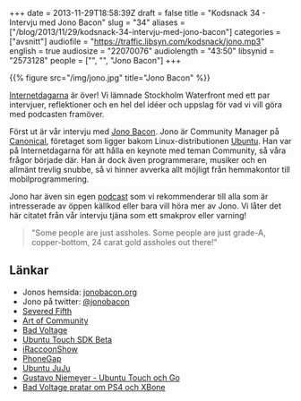 +++
date = 2013-11-29T18:58:39Z
draft = false
title = "Kodsnack 34 - Intervju med Jono Bacon"
slug = "34"
aliases = ["/blog/2013/11/29/kodsnack-34-intervju-med-jono-bacon"]
categories = ["avsnitt"]
audiofile = "https://traffic.libsyn.com/kodsnack/jono.mp3"
english = true
audiosize = "22070076"
audiolength = "43:50"
libsynid = "2573128"
people = ["", "", "Jono Bacon"]
+++

{{% figure src="/img/jono.jpg" title="Jono Bacon" %}}

[Internetdagarna](http://internetdagarna.se/) är över! Vi lämnade Stockholm Waterfront med ett par intervjuer, reflektioner och en hel del idéer och uppslag för vad vi vill göra med podcasten framöver.

Först ut är vår intervju med [Jono Bacon](http://www.jonobacon.org/). Jono är Community Manager på [Canonical](http://www.canonical.com/), företaget som ligger bakom Linux-distributionen [Ubuntu](http://www.ubuntu.com/). Han var på Internetdagarna för att hålla en keynote med teman Community, så våra frågor började där. Han är dock även programmerare, musiker och en allmänt trevlig snubbe, så vi hinner avverka allt möjligt från hemmakontor till mobilprogrammering.

Jono har även sin egen [podcast](http://www.badvoltage.org/) som vi rekommenderar till alla som är intresserade av öppen källkod eller bara vill höra mer av Jono. Vi låter det här citatet från vår intervju tjäna som ett smakprov eller varning!

> "Some people are just assholes. Some people are just grade-A, copper-bottom, 24 carat gold assholes out there!"

## Länkar ##

* Jonos hemsida: [jonobacon.org](http://www.jonobacon.org/)
* Jono på twitter: [@jonobacon](https://twitter.com/jonobacon)
* [Severed Fifth](https://www.facebook.com/severedfifth)
* [Art of Community](http://www.artofcommunityonline.org/)
* [Bad Voltage](http://www.badvoltage.org/)
* [Ubuntu Touch SDK Beta](http://insights.ubuntu.com/news/ubuntu-touch-sdk-beta/)
* [iRaccoonShow](http://www.iraccoonshow.tk/)
* [PhoneGap](http://phonegap.com/)
* [Ubuntu JuJu](https://juju.ubuntu.com/)
* [Gustavo Niemeyer - Ubuntu Touch och Go](https://plus.google.com/+GustavoNiemeyer/posts/54Q8NwbRwng)
* [Bad Voltage pratar om PS4 och XBone](http://www.badvoltage.org/2013/11/21/1x03/)

